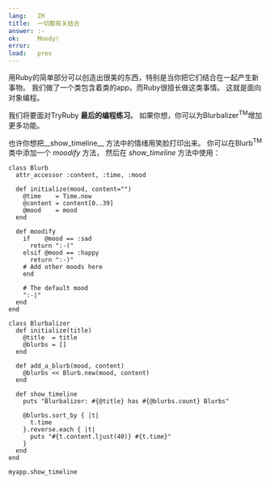 ```yaml
---
lang:   ZH
title:  一切都有关结合
answer: :-
ok:     Moody!
error:
load:   prev
---
```


用Ruby的简单部分可以创造出很美的东西，特别是当你把它们结合在一起产生新事物。
我们做了一个类包含着类的app。而Ruby很擅长做这类事情。
这就是面向对象编程。

我们将要面对TryRuby __最后的编程练习__。 如果你想，你可以为Blurbalizer<sup>TM</sup>增加更多功能。

也许你想把__show_timeline__ 方法中的情绪用笑脸打印出来。
你可以在Blurb<sup>TM</sup>类中添加一个 _moodify_ 方法，
然后在 _show\_timeline_ 方法中使用：

    class Blurb
      attr_accessor :content, :time, :mood

      def initialize(mood, content="")
        @time    = Time.now
        @content = content[0..39]
        @mood    = mood
      end

      def moodify
        if    @mood == :sad
          return ":-("
        elsif @mood == :happy
          return ":-)"
        # Add other moods here
        end

        # The default mood
        ":-|"
      end
    end

    class Blurbalizer
      def initialize(title)
        @title  = title
        @blurbs = []
      end

      def add_a_blurb(mood, content)
        @blurbs << Blurb.new(mood, content)
      end

      def show_timeline
        puts "Blurbalizer: #{@title} has #{@blurbs.count} Blurbs"

        @blurbs.sort_by { |t|
          t.time
        }.reverse.each { |t|
          puts "#{t.content.ljust(40)} #{t.time}"
        }
      end
    end

    myapp.show_timeline
